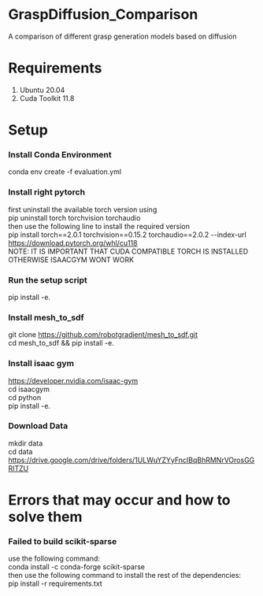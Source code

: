 # GraspDiffusion_Comparison
A comparison of different grasp generation models based on diffusion

# Requirements
1) Ubuntu 20.04
2) Cuda Toolkit 11.8

# Setup
### Install Conda Environment
conda env create -f evaluation.yml

### Install right pytorch
first uninstall the available torch version using <br />
pip uninstall torch torchvision torchaudio <br />
then use the following line to install the required version <br />
pip install torch==2.0.1 torchvision==0.15.2 torchaudio==2.0.2 --index-url https://download.pytorch.org/whl/cu118 <br />
NOTE: IT IS IMPORTANT THAT CUDA COMPATIBLE TORCH IS INSTALLED OTHERWISE ISAACGYM WONT WORK

### Run the setup script
pip install -e.

### Install mesh_to_sdf 
git clone https://github.com/robotgradient/mesh_to_sdf.git <br />
cd mesh_to_sdf && pip install -e.

### Install isaac gym
https://developer.nvidia.com/isaac-gym <br />
cd isaacgym <br />
cd python <br />
pip install -e.

### Download Data
mkdir data <br />
cd data <br />
https://drive.google.com/drive/folders/1ULWuYZYyFncIBqBhRMNrVOrosGGRITZU

# Errors that may occur and how to solve them
### Failed to build scikit-sparse
use the following command: <br />
conda install -c conda-forge scikit-sparse <br />
then use the following command to install the rest of the dependencies: <br />
pip install -r requirements.txt
